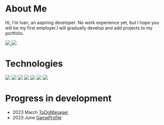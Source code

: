 # About Me
Hi, I'm Ivan, an aspiring developer. No work experience yet, but I hope you will be my first employer.I will gradually develop and add projects to my portfolio.

<a href="https://www.linkedin.com/in/omlain/">
<img src="https://img.shields.io/badge/LinkedIn-0077B5?style=for-the-badge&logo=linkedin&logoColor=white">
</a>
<a href="https://t.me/omlain1">
<img src="https://img.shields.io/badge/Telegram-2CA5E0?style=for-the-badge&logo=telegram&logoColor=white">
</a>

# Technologies
![](https://img.shields.io/badge/C%23-239120?style=for-the-badge&logo=c-sharp&logoColor=white)
![](https://img.shields.io/badge/.NET-5C2D91?style=for-the-badge&logo=.net&logoColor=white)
![](https://img.shields.io/badge/JavaScript-F7DF1E?style=for-the-badge&logo=javascript&logoColor=black)
![](https://img.shields.io/badge/HTML5-E34F26?style=for-the-badge&logo=html5&logoColor=white)
![](https://img.shields.io/badge/CSS3-1572B6?style=for-the-badge&logo=css3&logoColor=white)
![](https://img.shields.io/badge/MySQL-00000F?style=for-the-badge&logo=mysql&logoColor=white)
![](https://img.shields.io/badge/MongoDB-4EA94B?style=for-the-badge&logo=mongodb&logoColor=white)
# Progress in development
* 2023 March [ToDoManager](https://github.com/navi705/ToDoManager-WinUI3)
* 2023 June [GameProfile](https://github.com/navi705/GameProfile-Asp.net-Angular)
